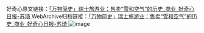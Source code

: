 好奇心原文链接：[「万物简史」瑞士旅游业：售卖“雪和空气”的历史_商业_好奇心日报-苏琦 ](https://www.qdaily.com/articles/4166.html)
WebArchive归档链接：[「万物简史」瑞士旅游业：售卖“雪和空气”的历史_商业_好奇心日报-苏琦 ](http://web.archive.org/web/20190623153900/https://www.qdaily.com/articles/4166.html)
![image](http://ww3.sinaimg.cn/large/007d5XDpgy1g3vetidqr5j30u02htnp5)